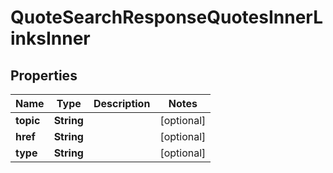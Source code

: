 

# QuoteSearchResponseQuotesInnerLinksInner


## Properties

| Name | Type | Description | Notes |
|------------ | ------------- | ------------- | -------------|
|**topic** | **String** |  |  [optional] |
|**href** | **String** |  |  [optional] |
|**type** | **String** |  |  [optional] |



